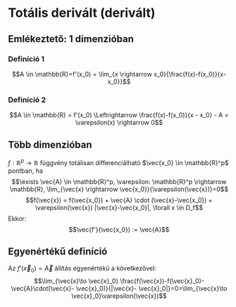 # Totális derivált (derivált)

## Emlékeztető: 1 dimenzióban

### Definíció 1
$$A \in \mathbb{R}=f'(x_0) = \lim_{x \rightarrow x_0}{\frac{f(x)-f(x_0)}{x-x_0}}$$

### Definíció 2
$$A \in \mathbb{R} = f'(x_0)  \Leftrightarrow \frac{f(x)-f(x_0)}{x - x_0} - A = \varepsilon(x) \rightarrow 0$$

## Több dimenzióban

$f: \mathbb{R}^p \rightarrow \mathbb{R}$ függvény totálisan differenciálható $\vec{x_0} \in \mathbb{R}^p$ pontban, ha 
$$\exists \vec{A} \in \mathbb{R}^p, \varepsilon: \mathbb{R}^p \rightarrow \mathbb{R}, \lim_{\vec{x} \rightarrow \vec{x_0}}{\varepsilon(\vec{x})}=0$$  $$f(\vec{x}) = f(\vec{x_0}) + \vec{A} \cdot (\vec{x}-\vec{x_0}) + \varepsilon(\vec{x}) |\vec{x}-\vec{x_0}|, \forall x \in D_f$$
Ekkor: $$\vec{f'}(\vec{x_0}) := \vec{A}$$

## Egyenértékű definíció
Az $f'(\vec{x}_0)=\vec{A}$ állítás egyenértékű a következővel:
$$\lim_{\vec{x}\to \vec{x}_0} \frac{f(\vec{x})-f(\vec{x}_0)-\vec{A}\cdot(\vec{x}- \vec{x}_0)}{|\vec{x}- \vec{x}_0|}=0=\lim_{\vec{x}\to \vec{x}_0}\varepsilon(\vec{x})$$